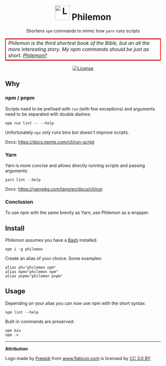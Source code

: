 <h1 align="center">
  <img alt="Logo" src="https://image.flaticon.com/icons/svg/826/826934.svg" height="48">
  Philemon
</h1>

<p align="center">
  Shortens <code>npm</code> commands to mimic how <code>yarn</code> runs scripts
</p>

<center>
  <table style="border: 2px solid red">
    <tr>
      <td border="0">
        <i>
          Philemon is the third shortest book of the Bible, but an all the more interesting story. My npm commands should be just as short. <a href="https://www.bibleserver.com/text/ESV/Philemon1">Philemon?</a>
        </i>
      </td>
    </tr>
  </table>
</center>

<p align="center">
  <a href="https://raw.githubusercontent.com/n4bb12/philemon/master/LICENSE">
    <img alt="License" src="https://img.shields.io/badge/License-ISC-lightgrey.svg?style=flat-square">
  </a>
</p>

## Why

### npm / pnpm

Scripts need to be prefixed with `run` (with few exceptions) and arguments need to be separated with double dashes:
```
npm run lint -- --help
```

Unfortunately `npx` only runs bins but doesn't improve scripts.  

Docs: https://docs.npmjs.com/cli/run-script

### Yarn

Yarn is more concise and allows directly running scripts and passing arguments:
```
yarn lint --help
```

Docs: https://yarnpkg.com/lang/en/docs/cli/run

### Conclusion

To use npm with the same brevity as Yarn, use Philemon as a wrapper.

## Install

Philemon assumes you have a [Bash](https://www.google.de/search?q=Install+Bash)  installed.

```
npm i -g philemon
```

Create an alias of your choice. Some examples:

```
alias ph="philemon npm"
alias npm="philemon npm"
alias pnpm="philemon pnpm"
```

## Usage

Depending on your alias you can now use npm with the short syntax:

```
npm lint --help
```

Built-in commands are preserved:

```
npm bin
npm -v
```

<hr>

**Attribution**

Logo made by <a href="http://www.freepik.com" title="Freepik">Freepik</a> from <a href="https://www.flaticon.com/free-icon/pineapple_826934" title="Flaticon">www.flaticon.com</a> is licensed by <a href="http://creativecommons.org/licenses/by/3.0/" title="Creative Commons BY 3.0" target="_blank">CC 3.0 BY</a>
